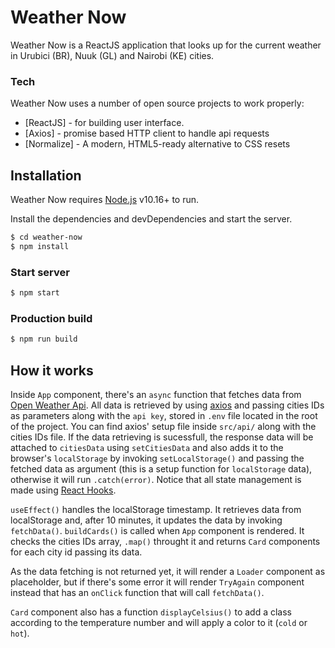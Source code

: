 # Weather Now

Weather Now is a ReactJS application that looks up for the current weather in Urubici (BR), Nuuk (GL) and Nairobi (KE) cities.

### Tech

Weather Now uses a number of open source projects to work properly:

* [ReactJS] - for building user interface.
* [Axios] - promise based HTTP client to handle api requests
* [Normalize] - A modern, HTML5-ready alternative to CSS resets


## Installation

Weather Now requires [Node.js](https://nodejs.org/) v10.16+ to run.

Install the dependencies and devDependencies and start the server.

```sh
$ cd weather-now
$ npm install
```

### Start server

```sh
$ npm start
```

### Production build

```sh
$ npm run build
```

## How it works
Inside `App` component, there's an `async` function that fetches data from [Open Weather Api](https://openweathermap.org/current). All data is retrieved by using [axios](https://github.com/axios/axios) and passing cities IDs as parameters along with the `api key`, stored in `.env` file located in the root of the project. You can find axios' setup file inside `src/api/` along with the cities IDs file.
If the data retrieving is sucessfull, the response data will be attached to `citiesData` using `setCitiesData` and also adds it to the browser's `localStorage` by invoking `setLocalStorage()` and passing the fetched data as argument (this is a setup function for `localStorage` data), otherwise it will run `.catch(error)`. 
Notice that all state management is made using [React Hooks](https://reactjs.org/docs/hooks-intro.html).
  
`useEffect()` handles the localStorage timestamp. It retrieves data from localStorage and, after 10 minutes, it updates the data by invoking `fetchData()`.
`buildCards()` is called when `App` component is rendered. It checks the cities IDs array, `.map()` throught it and returns `Card` components for each city id passing its data.

As the data fetching is not returned yet, it will render a `Loader` component as placeholder, but if there's some error it will render `TryAgain` component instead that has an `onClick` function that will call `fetchData()`.

`Card` component also has a function `displayCelsius()` to add a class according to the temperature number and will apply a color to it (`cold` or `hot`).